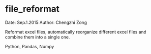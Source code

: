 # file_reformat
Date: Sep.1.2015 Author: Chengzhi Zong

Reformat excel files, automatically reorganize different excel files and combine them into a single one.

Python, Pandas, Numpy
